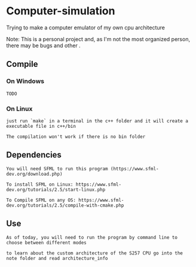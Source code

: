 # Computer-simulation

Trying to make a computer emulator of my own cpu architecture

Note: This is a personal project and, as I'm not the most organized person, there may be bugs and other .

## Compile

### On Windows

    TODO

### On Linux

    just run `make` in a terminal in the c++ folder and it will create a executable file in c++/bin

    The compilation won't work if there is no bin folder

## Dependencies

    You will need SFML to run this program (https://www.sfml-dev.org/download.php)

    To install SFML on Linux: https://www.sfml-dev.org/tutorials/2.5/start-linux.php

    To Compile SFML on any OS: https://www.sfml-dev.org/tutorials/2.5/compile-with-cmake.php

## Use

    As of today, you will need to run the program by command line to choose between different modes

    to learn about the custom architecture of the S257 CPU go into the note folder and read architecture_info
